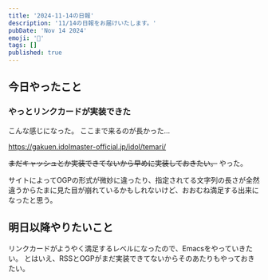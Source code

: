 ```yaml
---
title: '2024-11-14の日報'
description: '11/14の日報をお届けいたします。'
pubDate: 'Nov 14 2024'
emoji: '🦊'
tags: []
published: true
---
```


## 今日やったこと

### やっとリンクカードが実装できた

こんな感じになった。 ここまで来るのが長かった...

https://gakuen.idolmaster-official.jp/idol/temari/

~~まだキャッシュとか実装できてないから早めに実装しておきたい。~~ やった。

サイトによってOGPの形式が微妙に違ったり、指定されてる文字列の長さが全然違うからたまに見た目が崩れているかもしれないけど、おおむね満足する出来になったと思う。

## 明日以降やりたいこと

リンクカードがようやく満足するレベルになったので、Emacsをやっていきたい。
とはいえ、RSSとOGPがまだ実装できてないからそのあたりもやっておきたい。
